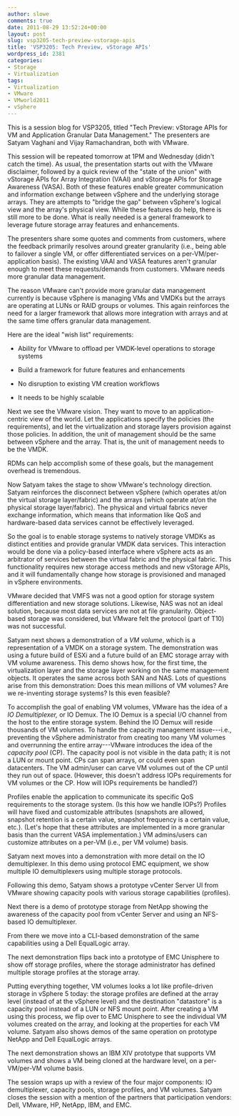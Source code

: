 ```yaml
---
author: slowe
comments: true
date: 2011-08-29 13:52:24+00:00
layout: post
slug: vsp3205-tech-preview-vstorage-apis
title: 'VSP3205: Tech Preview, vStorage APIs'
wordpress_id: 2381
categories:
- Storage
- Virtualization
tags:
- Virtualization
- VMware
- VMworld2011
- vSphere
---
```


This is a session blog for VSP3205, titled "Tech Preview: vStorage APIs for VM and Application Granular Data Management." The presenters are Satyam Vaghani and Vijay Ramachandran, both with VMware.

This session will be repeated tomorrow at 1PM and Wednesday (didn't catch the time). As usual, the presentation starts out with the VMware disclaimer, followed by a quick review of the "state of the union" with vStorage APIs for Array Integration (VAAI) and vStorage APIs for Storage Awareness (VASA). Both of these features enable greater communication and information exchange between vSphere and the underlying storage arrays. They are attempts to "bridge the gap" between vSphere's logical view and the array's physical view. While these features do help, there is still more to be done. What is really needed is a general framework to leverage future storage array features and enhancements.

The presenters share some quotes and comments from customers, where the feedback primarily resolves around greater granularity (i.e., being able to failover a single VM, or offer differentiated services on a per-VM/per-application basis). The existing VAAI and VASA features aren't granular enough to meet these requests/demands from customers. VMware needs more granular data management.

The reason VMware can't provide more granular data management currently is because vSphere is managing VMs and VMDKs but the arrays are operating at LUNs or RAID groups or volumes. This again reinforces the need for a larger framework that allows more integration with arrays and at the same time offers granular data management.

Here are the ideal "wish list" requirements:

* Ability for VMware to offload per VMDK-level operations to storage systems

* Build a framework for future features and enhancements

* No disruption to existing VM creation workflows

* It needs to be highly scalable

Next we see the VMware vision. They want to move to an application-centric view of the world. Let the applications specify the policies (the requirements), and let the virtualization and storage layers provision against those policies. In addition, the unit of management should be the same between vSphere and the array. That is, the unit of management needs to be the VMDK.

RDMs can help accomplish some of these goals, but the management overhead is tremendous.

Now Satyam takes the stage to show VMware's technology direction. Satyam reinforces the disconnect between vSphere (which operates at/on the virtual storage layer/fabric) and the arrays (which operate at/on the physical storage layer/fabric). The physical and virtual fabrics never exchange information, which means that information like QoS and hardware-based data services cannot be effectively leveraged.

So the goal is to enable storage systems to natively storage VMDKs as distinct entities and provide granular VMDK data services. This interaction would be done via a policy-based interface where vSphere acts as an arbitrator of services between the virtual fabric and the physical fabric. This functionality requires new storage access methods and new vStorage APIs, and it will fundamentally change how storage is provisioned and managed in vSphere environments.

VMware decided that VMFS was not a good option for storage system differentiation and new storage solutions. Likewise, NAS was not an ideal solution, because most data services are not at file granularity. Object-based storage was considered, but VMware felt the protocol (part of T10) was not successful.

Satyam next shows a demonstration of a _VM volume_, which is a representation of a VMDK on a storage system. The demonstration was using a future build of ESXi and a future build of an EMC storage array with VM volume awareness. This demo shows how, for the first time, the virtualization layer and the storage layer working on the same management objects. It operates the same across both SAN and NAS. Lots of questions arise from this demonstration: Does this mean millions of VM volumes? Are we re-inventing storage systems? Is this even feasible?

To accomplish the goal of enabling VM volumes, VMware has the idea of a _IO Demultiplexer,_ or IO Demux. The IO Demux is a special I/O channel from the host to the entire storage system. Behind the IO Demux will reside thousands of VM volumes. To handle the capacity management issue---i.e., preventing the vSphere administrator from creating too many VM volumes and overrunning the entire array---VMware introduces the idea of the _capacity pool_ (CP). The capacity pool is not visible in the data path; it is not a LUN or mount point. CPs can span arrays, or could even span datacenters. The VM admin/user can carve VM volumes out of the CP until they run out of space. (However, this doesn't address IOPs requirements for VM volumes or the CP. How will IOPs requirements be handled?)

Profiles enable the application to communicate its specific QoS requirements to the storage system. (Is this how we handle IOPs?) Profiles will have fixed and customizable attributes (snapshots are allowed, snapshot retention is a certain value, snapshot frequency is a certain value, etc.). (Let's hope that these attributes are implemented in a more granular basis than the current VASA implementation.) VM admins/users can customize attributes on a per-VM (i.e., per VM volume) basis.

Satyam next moves into a demonstration with more detail on the IO demultiplexer. In this demo using protocol EMC equipment, we show multiple IO demultiplexers using multiple storage protocols.

Following this demo, Satyam shows a prototype vCenter Server UI from VMware showing capacity pools with various storage capabilities (profiles).

Next there is a demo of prototype storage from NetApp showing the awareness of the capacity pool from vCenter Server and using an NFS-based IO demultiplexer.

From there we move into a CLI-based demonstration of the same capabilities using a Dell EqualLogic array.

The next demonstration flips back into a prototype of EMC Unisphere to show off storage profiles, where the storage administrator has defined multiple storage profiles at the storage array.

Putting everything together, VM volumes looks a lot like profile-driven storage in vSphere 5 today: the storage profiles are defined at the array level (instead of at the vSphere level) and the destination "datastore" is a capacity pool instead of a LUN or NFS mount point. After creating a VM using this process, we flip over to EMC Unisphere to see the individual VM volumes created on the array, and looking at the properties for each VM volume. Satyam also shows demos of the same operation on prototype NetApp and Dell EqualLogic arrays.

The next demonstration shows an IBM XIV prototype that supports VM volumes and shows a VM being cloned at the hardware level, on a per-VM/per-VM volume basis.

The session wraps up with a review of the four major components: IO demultiplexer, capacity pools, storage profiles, and VM volumes. Satyam closes the session with a mention of the partners that participation vendors: Dell, VMware, HP, NetApp, IBM, and EMC.
